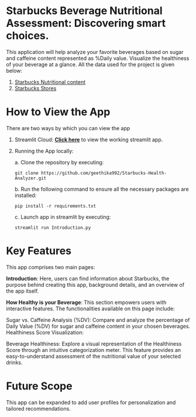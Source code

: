 # Starbucks Beverage Nutritional Assessment: Discovering smart choices.
This application will help analyze your favorite beverages based on sugar and caffeine content represented as %Daily value. 
Visualize the healthiness of your beverage at a glance. 
All the data used for the project is given below:
1. [Starbucks Nutritional content](https://stories.starbucks.com/uploads/2019/01/nutrition-1.pdf)
2. [Starbucks Stores](https://data.world/data-hut/starbucks-location-dataset)


# How to View the App

There are two ways by which you can view the app

 1. Streamlit Cloud: [**Click here**](https://starbucksbeveragehealth.streamlit.app/) to view the working streamlit app. 
 
 2. Running the App locally: 

    a. Clone the repository by executing:
       ```
       git clone https://github.com/geethika992/Starbucks-Health-Analyzer.git
       ```

    b. Run the following command to ensure all the necessary packages are installed:
       ``` 
       pip install -r requirements.txt
       ```
        
    c. Launch app in streamlit by executing:
       ```
       streamlit run Introduction.py
       ```

# Key Features
This app comprises two main pages:

**Introduction**: Here, users can find information about Starbucks, the purpose behind creating this app, background details, and an overview of the app itself.

**How Healthy is your Beverage**: This section empowers users with interactive features. The functionalities available on this page include:

   Sugar vs. Caffeine Analysis (%DV): Compare and analyze the percentage of Daily Value (%DV) for sugar and caffeine content in your chosen beverages.
Healthiness Score Visualization:

  Beverage Healthiness: Explore a visual representation of the Healthiness Score through an intuitive categorization meter. This feature provides an easy-to-understand assessment of the nutritional value of your selected drinks.
  
# Future Scope
This app can be expanded to add user profiles for personalization and tailored recommendations.
   
